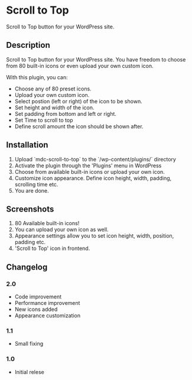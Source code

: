 # Scroll to Top #

Scroll to Top button for your WordPress site.

## Description ##

Scroll to Top button for your WordPress site. You have freedom to choose from 80 built-in icons or even upload your own custom icon.

With this plugin, you can:

-   Choose any of 80 preset icons.
-   Upload your own custom icon.
-   Select postion (left or right) of the icon to be shown.
-   Set height and width of the icon.
-   Set padding from bottom and left or right.
-   Set Time to scroll to top
-   Define scroll amount the icon should be shown after.

## Installation ##

1.  Upload \`mdc-scroll-to-top\` to the \`/wp-content/plugins/\`
    directory
2.  Activate the plugin through the 'Plugins' menu in WordPress
3.  Choose from available built-in icons or upload your own icon.
4.  Customize icon appearance. Define icon height, width, padding,
    scrolling time etc.
5.  You are done.

## Screenshots ##

1.  80 Available built-in icons!
2.  You can upload your own icon as well.
3.  Appearance settings allow you to set icon height, width, position,
    padding etc.
4.  'Scroll to Top' icon in frontend.

## Changelog ##

### 2.0 ###

* Code improvement 
* Performance improvement
* New icons added
* Appearance customization

### 1.1 ###
* Small fixing

### 1.0 ###
* Initial relese
